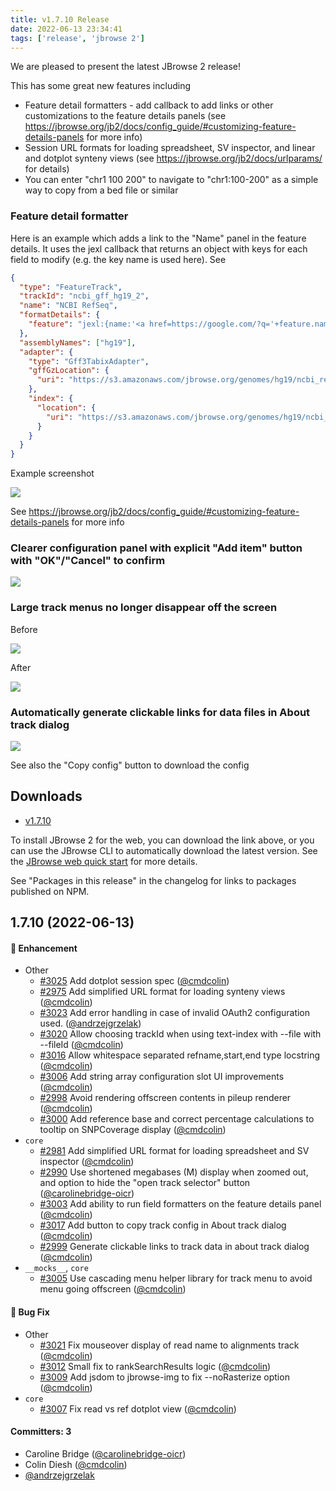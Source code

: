 ```yaml
---
title: v1.7.10 Release
date: 2022-06-13 23:34:41
tags: ['release', 'jbrowse 2']
---
```


We are pleased to present the latest JBrowse 2 release!

This has some great new features including

- Feature detail formatters - add callback to add links or other customizations
  to the feature details panels (see
  https://jbrowse.org/jb2/docs/config_guide/#customizing-feature-details-panels
  for more info)
- Session URL formats for loading spreadsheet, SV inspector, and linear and
  dotplot synteny views (see https://jbrowse.org/jb2/docs/urlparams/ for
  details)
- You can enter "chr1 100 200" to navigate to "chr1:100-200" as a simple way to
  copy from a bed file or similar

### Feature detail formatter

Here is an example which adds a link to the "Name" panel in the feature details.
It uses the jexl callback that returns an object with keys for each field to
modify (e.g. the key name is used here). See

```json
{
  "type": "FeatureTrack",
  "trackId": "ncbi_gff_hg19_2",
  "name": "NCBI RefSeq",
  "formatDetails": {
    "feature": "jexl:{name:'<a href=https://google.com/?q='+feature.name+'>'+feature.name+'</a>'}"
  },
  "assemblyNames": ["hg19"],
  "adapter": {
    "type": "Gff3TabixAdapter",
    "gffGzLocation": {
      "uri": "https://s3.amazonaws.com/jbrowse.org/genomes/hg19/ncbi_refseq/GRCh37_latest_genomic.sort.gff.gz"
    },
    "index": {
      "location": {
        "uri": "https://s3.amazonaws.com/jbrowse.org/genomes/hg19/ncbi_refseq/GRCh37_latest_genomic.sort.gff.gz.tbi"
      }
    }
  }
}
```

Example screenshot

![](https://user-images.githubusercontent.com/6511937/173461279-1afebb28-5928-47c1-8157-ecd2427a7fb2.png)

See
https://jbrowse.org/jb2/docs/config_guide/#customizing-feature-details-panels
for more info

### Clearer configuration panel with explicit "Add item" button with "OK"/"Cancel" to confirm

![](https://user-images.githubusercontent.com/6511937/172203086-bf99e089-192a-46a6-baf1-96b3f97a36f2.png)

### Large track menus no longer disappear off the screen

Before

![](https://user-images.githubusercontent.com/6511937/172012588-b82cace7-6c0c-4de8-991e-d1bc9ce17a77.png)

After

![](https://user-images.githubusercontent.com/6511937/172013123-0117cc8d-7008-408a-978a-72ccb4aec7da.png)

### Automatically generate clickable links for data files in About track dialog

![](https://user-images.githubusercontent.com/6511937/172653136-720e48f9-2e9f-494b-8dda-a1708e74d089.png)

See also the "Copy config" button to download the config

## Downloads

- [v1.7.10](https://github.com/GMOD/jbrowse-components/releases/tag/v1.7.10)

To install JBrowse 2 for the web, you can download the link above, or you can
use the JBrowse CLI to automatically download the latest version. See the
[JBrowse web quick start](https://jbrowse.org/jb2/docs/quickstart_web) for more
details.

See "Packages in this release" in the changelog for links to packages published
on NPM.

## 1.7.10 (2022-06-13)

#### :rocket: Enhancement

- Other
  - [#3025](https://github.com/GMOD/jbrowse-components/pull/3025) Add dotplot
    session spec ([@cmdcolin](https://github.com/cmdcolin))
  - [#2975](https://github.com/GMOD/jbrowse-components/pull/2975) Add simplified
    URL format for loading synteny views
    ([@cmdcolin](https://github.com/cmdcolin))
  - [#3023](https://github.com/GMOD/jbrowse-components/pull/3023) Add error
    handling in case of invalid OAuth2 configuration used.
    ([@andrzejgrzelak](https://github.com/andrzejgrzelak))
  - [#3020](https://github.com/GMOD/jbrowse-components/pull/3020) Allow choosing
    trackId when using text-index with --file with --fileId
    ([@cmdcolin](https://github.com/cmdcolin))
  - [#3016](https://github.com/GMOD/jbrowse-components/pull/3016) Allow
    whitespace separated refname,start,end type locstring
    ([@cmdcolin](https://github.com/cmdcolin))
  - [#3006](https://github.com/GMOD/jbrowse-components/pull/3006) Add string
    array configuration slot UI improvements
    ([@cmdcolin](https://github.com/cmdcolin))
  - [#2998](https://github.com/GMOD/jbrowse-components/pull/2998) Avoid
    rendering offscreen contents in pileup renderer
    ([@cmdcolin](https://github.com/cmdcolin))
  - [#3000](https://github.com/GMOD/jbrowse-components/pull/3000) Add reference
    base and correct percentage calculations to tooltip on SNPCoverage display
    ([@cmdcolin](https://github.com/cmdcolin))
- `core`
  - [#2981](https://github.com/GMOD/jbrowse-components/pull/2981) Add simplified
    URL format for loading spreadsheet and SV inspector
    ([@cmdcolin](https://github.com/cmdcolin))
  - [#2990](https://github.com/GMOD/jbrowse-components/pull/2990) Use shortened
    megabases (M) display when zoomed out, and option to hide the "open track
    selector" button
    ([@carolinebridge-oicr](https://github.com/carolinebridge-oicr))
  - [#3003](https://github.com/GMOD/jbrowse-components/pull/3003) Add ability to
    run field formatters on the feature details panel
    ([@cmdcolin](https://github.com/cmdcolin))
  - [#3017](https://github.com/GMOD/jbrowse-components/pull/3017) Add button to
    copy track config in About track dialog
    ([@cmdcolin](https://github.com/cmdcolin))
  - [#2999](https://github.com/GMOD/jbrowse-components/pull/2999) Generate
    clickable links to track data in about track dialog
    ([@cmdcolin](https://github.com/cmdcolin))
- `__mocks__`, `core`
  - [#3005](https://github.com/GMOD/jbrowse-components/pull/3005) Use cascading
    menu helper library for track menu to avoid menu going offscreen
    ([@cmdcolin](https://github.com/cmdcolin))

#### :bug: Bug Fix

- Other
  - [#3021](https://github.com/GMOD/jbrowse-components/pull/3021) Fix mouseover
    display of read name to alignments track
    ([@cmdcolin](https://github.com/cmdcolin))
  - [#3012](https://github.com/GMOD/jbrowse-components/pull/3012) Small fix to
    rankSearchResults logic ([@cmdcolin](https://github.com/cmdcolin))
  - [#3009](https://github.com/GMOD/jbrowse-components/pull/3009) Add jsdom to
    jbrowse-img to fix --noRasterize option
    ([@cmdcolin](https://github.com/cmdcolin))
- `core`
  - [#3007](https://github.com/GMOD/jbrowse-components/pull/3007) Fix read vs
    ref dotplot view ([@cmdcolin](https://github.com/cmdcolin))

#### Committers: 3

- Caroline Bridge
  ([@carolinebridge-oicr](https://github.com/carolinebridge-oicr))
- Colin Diesh ([@cmdcolin](https://github.com/cmdcolin))
- [@andrzejgrzelak](https://github.com/andrzejgrzelak)
